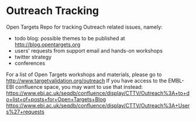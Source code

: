 # Outreach Tracking

Open Targets Repo for tracking Outreach related issues, namely:

- todo blog: possible themes to be published at http://blog.opentargets.org
- users' requests from support email and hands-on workshops
- twitter strategy
- conferences

For a list of Open Targets workshops and materials, please go to http://www.targetvalidation.org/outreach 
If you have access to the EMBL-EBI confluence space, you may want to use that instead: https://www.ebi.ac.uk/seqdb/confluence/display/CTTV/Outreach%3A+to+do+list+of+posts+for+Open+Targets+Blog https://www.ebi.ac.uk/seqdb/confluence/display/CTTV/Outreach%3A+Users%27+requests
